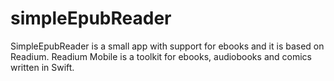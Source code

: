 # simpleEpubReader
SimpleEpubReader is a small app with support for ebooks and it is based on Readium. Readium Mobile is a toolkit for ebooks, audiobooks and comics written in Swift.
